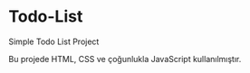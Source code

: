 # Todo-List
Simple Todo List Project

Bu projede HTML, CSS ve çoğunlukla JavaScript kullanılmıştır.
